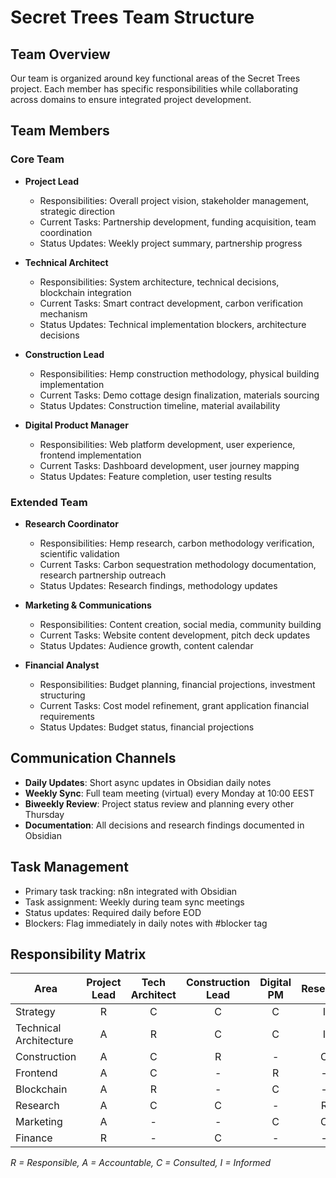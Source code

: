# Secret Trees Team Structure

## Team Overview

Our team is organized around key functional areas of the Secret Trees project. Each member has specific responsibilities while collaborating across domains to ensure integrated project development.

## Team Members

### Core Team

- **Project Lead**
  - Responsibilities: Overall project vision, stakeholder management, strategic direction
  - Current Tasks: Partnership development, funding acquisition, team coordination
  - Status Updates: Weekly project summary, partnership progress

- **Technical Architect**
  - Responsibilities: System architecture, technical decisions, blockchain integration
  - Current Tasks: Smart contract development, carbon verification mechanism
  - Status Updates: Technical implementation blockers, architecture decisions

- **Construction Lead**
  - Responsibilities: Hemp construction methodology, physical building implementation
  - Current Tasks: Demo cottage design finalization, materials sourcing
  - Status Updates: Construction timeline, material availability

- **Digital Product Manager**
  - Responsibilities: Web platform development, user experience, frontend implementation
  - Current Tasks: Dashboard development, user journey mapping
  - Status Updates: Feature completion, user testing results

### Extended Team

- **Research Coordinator**
  - Responsibilities: Hemp research, carbon methodology verification, scientific validation
  - Current Tasks: Carbon sequestration methodology documentation, research partnership outreach
  - Status Updates: Research findings, methodology updates

- **Marketing & Communications**
  - Responsibilities: Content creation, social media, community building
  - Current Tasks: Website content development, pitch deck updates
  - Status Updates: Audience growth, content calendar

- **Financial Analyst**
  - Responsibilities: Budget planning, financial projections, investment structuring
  - Current Tasks: Cost model refinement, grant application financial requirements
  - Status Updates: Budget status, financial projections

## Communication Channels

- **Daily Updates**: Short async updates in Obsidian daily notes
- **Weekly Sync**: Full team meeting (virtual) every Monday at 10:00 EEST
- **Biweekly Review**: Project status review and planning every other Thursday
- **Documentation**: All decisions and research findings documented in Obsidian

## Task Management

- Primary task tracking: n8n integrated with Obsidian
- Task assignment: Weekly during team sync meetings
- Status updates: Required daily before EOD
- Blockers: Flag immediately in daily notes with #blocker tag

## Responsibility Matrix

| Area | Project Lead | Tech Architect | Construction Lead | Digital PM | Research | Marketing | Finance |
|------|:------------:|:-------------:|:-----------------:|:----------:|:--------:|:---------:|:-------:|
| Strategy | R | C | C | C | I | I | C |
| Technical Architecture | A | R | C | C | I | - | - |
| Construction | A | C | R | - | C | - | C |
| Frontend | A | C | - | R | - | C | - |
| Blockchain | A | R | - | C | - | - | C |
| Research | A | C | C | - | R | - | - |
| Marketing | A | - | - | C | C | R | C |
| Finance | R | - | C | - | - | - | R |

*R = Responsible, A = Accountable, C = Consulted, I = Informed* 